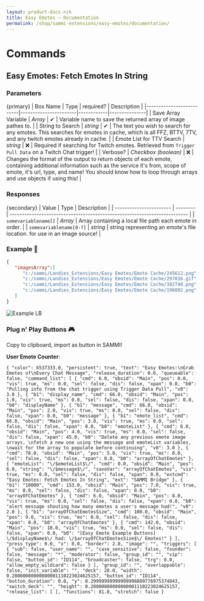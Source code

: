 ```yaml
---
layout: product-docs.njk
title: Easy Emotes ~ Documentation
permalink: /shop/sammi-extensions/easy-emotes/documentation/
---
```


# Commands

## Easy Emotes: Fetch Emotes In String

### Parameters

{primary}
| Box Name | Type | required? | Description |
|--------------------------|-----------------------|------------|---------------|
| Save Array Variable | _Array_ | ✔ | Variable name to save the returned array of image pathes to. |
| String to Search | _string_ | ✔ | The text you wish to search for any emotes. This searches for emotes in cache, which is all FFZ, BTTV, 7TV, and any twitch emotes already in cache. |
| Emote List for TTV Search | _string_ | ❌ | Required if searching for Twitch emotes. Retrieved from `Trigger Pull Data` on a Twitch Chat trigger! |
| Verbose? | _Checkbox (boolean)_ | ❌ | Changes the format of the output to return objects of each emote, containing additional information such as the service it's from, scope of emote, it's url, type, and name! You should know how to loop through arrays and use objects if using this! |

### Responses

{secondary}
| Value | Type | Description |
| ----------------------- | -------- | ------------------------------------------------------------------------- |
| `somevariablename[]` | _Array_ | Array containing a local file path each emote in order. |
| `somevariablename[0-?]` | _string_ | string representing an emote's file location. for use in an image source! |

### Example 📝

```json
{
   "imagesArray":[
      "c:/sammi/Landies_Extensions/Easy Emotes/Emote Cache/245612.png",
      "c:/sammi/Landies_Extensions/Easy Emotes/Emote Cache/297836.gif",
      "c:/sammi/Landies_Extensions/Easy Emotes/Emote Cache/382740.png",
      "c:/sammi/Landies_Extensions/Easy Emotes/Emote Cache/196892.png"
   ]
}
```

![Example LB](./easyemotes-docs-1.gif)

### Plug n' Play Buttons 🎮

Copy to clipboard, import as button in SAMMI!

**User Emote Counter**:

    { "color": 6537333.0, "persistent": true, "text": "Easy Emotes:\nGrab Emotes of\nEvery Chat Message", "release_duration": 0.0, "queueable": false, "command_list": [ { "cmd": 6.0, "obsid": "Main", "pos": 0.0, "vis": true, "ms": 0.0, "sel": false, "dis": false, "xpan": 0.0, "b0": "Pulling info from the chat trigger using Trigger Data Pull", "v0": 3.0 }, { "b1": "display_name", "cmd": 66.0, "obsid": "Main", "pos": 1.0, "vis": true, "ms": 0.0, "sel": false, "dis": false, "xpan": 0.0, "b0": "displayName" }, { "b1": "message", "cmd": 66.0, "obsid": "Main", "pos": 2.0, "vis": true, "ms": 0.0, "sel": false, "dis": false, "xpan": 0.0, "b0": "message" }, { "b1": "emote_list", "cmd": 66.0, "obsid": "Main", "pos": 3.0, "vis": true, "ms": 0.0, "sel": false, "dis": false, "xpan": 0.0, "b0": "emoteList" }, { "cmd": 6.0, "obsid": "Main", "pos": 4.0, "vis": true, "ms": 0.0, "sel": false, "dis": false, "xpan": 45.0, "b0": "Delete any previous emote image arrays, \nfetch a new one using the message and emoteList variables, \nwait for the array to populate before continuing", "v0": 3.0 }, { "cmd": 78.0, "obsid": "Main", "pos": 5.0, "vis": true, "ms": 0.0, "sel": false, "dis": false, "xpan": 0.0, "b0": "arrayOfChatEmotes" }, { "emoteList": "\/$emoteList$\/", "cmd": 0.0, "obsid": "Main", "pos": 6.0, "string": "\/$message$\/", "saveVar": "arrayOfChatEmotes", "vis": true, "ms": 0.0, "sel": false, "dis": false, "xpan": 0.0, "extcmd": "Easy Emotes: Fetch Emotes In String", "ext": "SAMMI Bridge" }, { "b1": "10000", "cmd": 153.0, "obsid": "Main", "pos": 7.0, "vis": true, "ms": 0.0, "sel": false, "dis": false, "xpan": 0.0, "b0": "arrayOfChatEmotes" }, { "cmd": 6.0, "obsid": "Main", "pos": 8.0, "vis": true, "ms": 0.0, "sel": false, "dis": false, "xpan": 0.0, "b0": "alert message shouting how many emotes a user's message had!", "v0": 2.0 }, { "b1": "arrayOfChatEmotesSize", "cmd": 100.0, "obsid": "Main", "pos": 9.0, "vis": true, "ms": 0.0, "sel": false, "dis": false, "xpan": 0.0, "b0": "arrayOfChatEmotes" }, { "cmd": 142.0, "obsid": "Main", "pos": 10.0, "vis": true, "ms": 0.0, "sel": false, "dis": false, "xpan": 0.0, "b0": "[Easy Emote Example Buttons] \/$displayName$\/ had: \/$arrayOfChatEmotesSize$\/ Emotes!" } ], "press_type": 0.0, "x": 0.0, "border": 2.0, "image": "", "triggers": [ { "sub": false, "user_name": "", "case_sensitive": false, "founder": false, "message": "*", "moderator": false, "group_id": "", "vip": false, "button_id": "ID114", "broadcaster": false, "trg": 0.0, "allow_empty_wildcard": false } ], "group_id": "", "overlappable": false, "init_variable": "", "deck": 28.0, "width": 0.20000000000000001110223024625157, "button_id": "ID114", "button_duration": 0.0, "y": 0.29999999999999998889776975374843, "switch_deck": "", "height": 0.20000000000000001110223024625157, "release_list": [ ], "functions": 81.0, "stretch": false }
